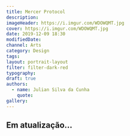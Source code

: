 ```yaml
---
title: Mercer Protocol
description:
imageHeader: https://i.imgur.com/WDOWQMT.jpg
cover: https://i.imgur.com/WDOWQMT.jpg
date: 2019-12-09 18:30
modifiedDate:
channel: Arts
category: Design
tags:
layout: portrait-layout
filter: filter-dark-red
typography:
draft: true
authors:
  - name: Julian Silva da Cunha
    quote:
gallery:
---
```


## Em atualização...
